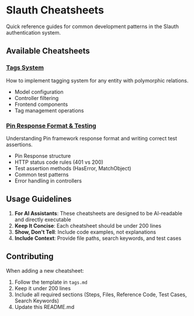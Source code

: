 # Slauth Cheatsheets

Quick reference guides for common development patterns in the Slauth authentication system.

## Available Cheatsheets

### [Tags System](./tags.md)
How to implement tagging system for any entity with polymorphic relations.
- Model configuration
- Controller filtering
- Frontend components
- Tag management operations

### [Pin Response Format & Testing](./pin-response-testing.md)
Understanding Pin framework response format and writing correct test assertions.
- Pin Response structure
- HTTP status code rules (401 vs 200)
- Test assertion methods (HasError, MatchObject)
- Common test patterns
- Error handling in controllers

## Usage Guidelines

1. **For AI Assistants**: These cheatsheets are designed to be AI-readable and directly executable
2. **Keep It Concise**: Each cheatsheet should be under 200 lines
3. **Show, Don't Tell**: Include code examples, not explanations
4. **Include Context**: Provide file paths, search keywords, and test cases

## Contributing

When adding a new cheatsheet:
1. Follow the template in `tags.md`
2. Keep it under 200 lines
3. Include all required sections (Steps, Files, Reference Code, Test Cases, Search Keywords)
4. Update this README.md

